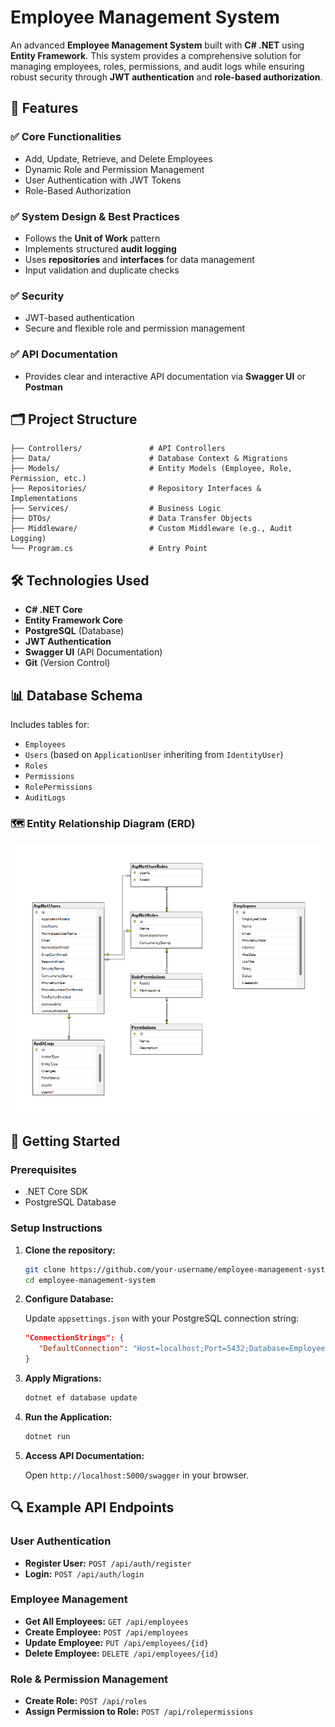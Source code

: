 # Employee Management System

An advanced **Employee Management System** built with **C# .NET** using **Entity Framework**. This system provides a comprehensive solution for managing employees, roles, permissions, and audit logs while ensuring robust security through **JWT authentication** and **role-based authorization**.

## 📌 Features

### ✅ Core Functionalities
- Add, Update, Retrieve, and Delete Employees
- Dynamic Role and Permission Management
- User Authentication with JWT Tokens
- Role-Based Authorization

### ✅ System Design & Best Practices
- Follows the **Unit of Work** pattern
- Implements structured **audit logging**
- Uses **repositories** and **interfaces** for data management
- Input validation and duplicate checks

### ✅ Security
- JWT-based authentication
- Secure and flexible role and permission management

### ✅ API Documentation
- Provides clear and interactive API documentation via **Swagger UI** or **Postman**

## 🗂️ Project Structure

```
├── Controllers/               # API Controllers
├── Data/                      # Database Context & Migrations
├── Models/                    # Entity Models (Employee, Role, Permission, etc.)
├── Repositories/              # Repository Interfaces & Implementations
├── Services/                  # Business Logic
├── DTOs/                      # Data Transfer Objects
├── Middleware/                # Custom Middleware (e.g., Audit Logging)
└── Program.cs                 # Entry Point
```

## 🛠️ Technologies Used

- **C# .NET Core**
- **Entity Framework Core**
- **PostgreSQL** (Database)
- **JWT Authentication**
- **Swagger UI** (API Documentation)
- **Git** (Version Control)

## 📊 Database Schema

Includes tables for:

- `Employees`
- `Users` (based on `ApplicationUser` inheriting from `IdentityUser`)
- `Roles`
- `Permissions`
- `RolePermissions`
- `AuditLogs`

### 🗺️ Entity Relationship Diagram (ERD)

![ERD Diagram](./docs/erd.png)

## 🚀 Getting Started

### Prerequisites

- .NET Core SDK
- PostgreSQL Database

### Setup Instructions

1. **Clone the repository:**

   ```bash
   git clone https://github.com/your-username/employee-management-system.git
   cd employee-management-system
   ```

2. **Configure Database:**

   Update `appsettings.json` with your PostgreSQL connection string:

   ```json
   "ConnectionStrings": {
      "DefaultConnection": "Host=localhost;Port=5432;Database=EmployeeDB;Username=your-username;Password=your-password;"
   }
   ```

3. **Apply Migrations:**

   ```bash
   dotnet ef database update
   ```

4. **Run the Application:**

   ```bash
   dotnet run
   ```

5. **Access API Documentation:**

   Open `http://localhost:5000/swagger` in your browser.

## 🔍 Example API Endpoints

### User Authentication

- **Register User:** `POST /api/auth/register`
- **Login:** `POST /api/auth/login`

### Employee Management

- **Get All Employees:** `GET /api/employees`
- **Create Employee:** `POST /api/employees`
- **Update Employee:** `PUT /api/employees/{id}`
- **Delete Employee:** `DELETE /api/employees/{id}`

### Role & Permission Management

- **Create Role:** `POST /api/roles`
- **Assign Permission to Role:** `POST /api/rolepermissions`


